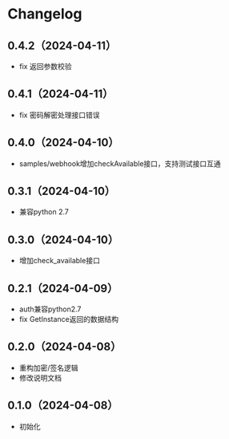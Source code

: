 # Changelog
## 0.4.2（2024-04-11）
* fix 返回参数校验

## 0.4.1（2024-04-11）
* fix 密码解密处理接口错误

## 0.4.0（2024-04-10）
* samples/webhook增加checkAvailable接口，支持测试接口互通

## 0.3.1（2024-04-10）
* 兼容python 2.7

## 0.3.0（2024-04-10）
* 增加check_available接口

## 0.2.1（2024-04-09）
* auth兼容python2.7
* fix GetInstance返回的数据结构

## 0.2.0（2024-04-08）
* 重构加密/签名逻辑
* 修改说明文档

## 0.1.0（2024-04-08）
* 初始化

